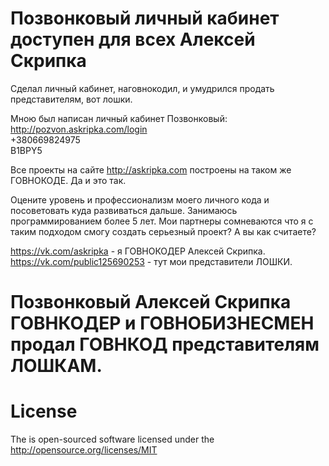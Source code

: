 # Позвонковый личный кабинет доступен для всех Алексей Скрипка 

Сделал личный кабинет, наговнокодил, и умудрился продать представителям, вот лошки. 

Мною был написан личный кабинет Позвонковый: <br/>
http://pozvon.askripka.com/login <br/>
+380669824975 <br/>
B1BPY5 <br/>

Все проекты на сайте http://askripka.com построены на таком же ГОВНОКОДЕ. Да и это так. 

Оцените уровень и профессионализм моего личного кода и посоветовать куда развиваться дальше.
Занимаюсь программированием более 5 лет.
Мои партнеры сомневаются что я с таким подходом смогу создать серьезный проект? А вы как считаете? 


https://vk.com/askripka - я ГОВНОКОДЕР Алексей Скрипка. <br/>
https://vk.com/public125690253 - тут мои представители ЛОШКИ.  <br/>

# Позвонковый Алексей Скрипка ГОВНКОДЕР и ГОВНОБИЗНЕСМЕН продал ГОВНКОД представителям ЛОШКАМ. 

# License

The is open-sourced software licensed under the http://opensource.org/licenses/MIT

